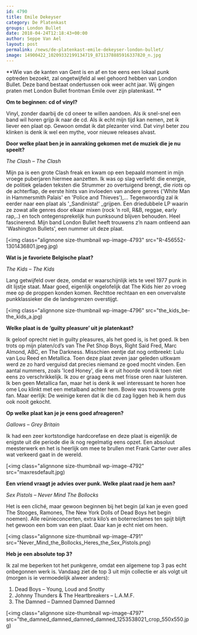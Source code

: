 ```yaml
---
id: 4790
title: Emile Dekeyser 
category: De Platenkast
groups: London Bullet
date: 2018-04-24T12:18:43+00:00
author: Seppe Van Ael
layout: post
permalink: /news/de-platenkast-emile-dekeyser-london-bullet/
image: 14900422_10209332199134719_8711378885916337820_n.jpg
---
```

**Wie van de kanten van Gent is en af en toe eens een lokaal punk optreden bezoekt, zal ongetwijfeld al wel gehoord hebben van London Bullet. Deze band bestaat ondertussen ook weer acht jaar. Wij gingen praten met London Bullet frontman Emile over zijn platenkast. **

**Om te beginnen: cd of vinyl?**

Vinyl, zonder daarbij de cd oneer te willen aandoen. Als ik snel-snel een band wil horen grijp ik naar de cd. Als ik echt mijn tijd kan nemen, zet ik liever een plaat op. Gewoon omdat ik dat plezanter vind. Dat vinyl beter zou klinken is denk ik wel een mythe, voor nieuwe releases alvast.

**Door welke plaat ben je in aanraking gekomen met de muziek die je nu speelt?**

_The Clash – The Clash_ 

Mijn pa is een grote Clash freak en kwam op een bepaald moment in mijn vroege puberjaren hiermee aanzetten. Ik was op slag verliefd: die energie, de politiek geladen teksten die Strummer zo overtuigend brengt, die _riots_ op de achterflap, de eerste hints van invloeden van andere genres ('White Man in Hammersmith Palais' en 'Police and Thieves'),&#8230; Tegenwoordig zal ik eerder naar een plaat als '_Sandinista!' _grijpen. Een driedubbele LP waarin ze zowat alle genres door elkaar mixen (rock ’n roll, R&B, reggae, early rap,..) en toch ontegensprekelijk hun punksound blijven behouden. Heel fascinerend. Mijn band London Bullet heeft trouwens z’n naam ontleend aan 'Washington Bullets', een nummer uit deze plaat.

[<img class="alignnone size-thumbnail wp-image-4793" src="R-456552-1301436801.jpeg.jpg)

**Wat is je favoriete Belgische plaat?**

_The Kids – The Kids_

Lang getwijfeld over deze, omdat er waarschijnlijk iets te veel 1977 punk in dit lijstje staat. Maar goed, eigenlijk ongelofelijk dat The Kids hier zo vroeg mee op de proppen konden komen. Rechttoe rechtaan en een onvervalste punkklassieker die de landsgrenzen overstijgt.

[<img class="alignnone size-thumbnail wp-image-4796" src="the_kids_be-the_kids_a.jpg)

**Welke plaat is de ‘guilty pleasure’ uit je platenkast?**

Ik geloof oprecht niet in guilty pleasures, als het goed is, is het goed. Ik ben trots op mijn platen/cd’s van The Pet Shop Boys, Right Said Fred, Marc Almond, ABC, en The Darkness. Misschien eentje dat nog ontbreekt: Lulu van Lou Reed en Metallica. Toen deze plaat zeven jaar geleden uitkwam werd ze zo hard verguisd dat precies niemand ze goed mocht vinden. Een aantal nummers, zoals 'Iced Honey', die ik er uit hoorde vond ik toen niet eens zo verschrikkelijk. Ik zou er graag eens met frisse oren naar luisteren. Ik ben geen Metallica fan, maar het is denk ik wel interessant te horen hoe ome Lou klinkt met een metalband achter hem. Bowie was trouwens grote fan. Maar eerlijk: De weinige keren dat ik die cd zag liggen heb ik hem dus ook nooit gekocht.

**Op welke plaat kan je je eens goed afreageren?**

_Gallows – Grey Britain_ 

Ik had een zeer kortstondige hardcorefase en deze plaat is eigenlijk de enigste uit die periode die ik nog regelmatig eens opzet. Een absoluut meesterwerk en het is heerlijk om mee te brullen met Frank Carter over alles wat verkeerd gaat in de wereld.

[<img class="alignnone size-thumbnail wp-image-4792" src="maxresdefault.jpg)

**Een vriend vraagt je advies over punk. Welke plaat raad je hem aan?**

_Sex Pistols – Never Mind The Bollocks_ 

Het is een cliché, maar gewoon beginnen bij het begin (al kan je even goed The Stooges, Ramones, The New York Dolls of Dead Boys het begin noemen). Alle reünieconcerten, extra kilo’s en boterreclames ten spijt blijft het gewoon een bom van een plaat. Daar kan je echt niet om heen.

[<img class="alignnone size-thumbnail wp-image-4791" src="Never_Mind_the_Bollocks_Heres_the_Sex_Pistols.png)

**Heb je een absolute top 3?**

Ik zal me beperken tot het punkgenre, omdat een algemene top 3 pas echt onbegonnen werk is. Vandaag ziet de top 3 uit mijn collectie er als volgt uit (morgen is ie vermoedelijk alweer anders):

  1. Dead Boys – Young, Loud and Snotty
  2. Johnny Thunders & The Heartbreakers – L.A.M.F.
  3. The Damned – Damned Damned Damned

[<img class="alignnone size-thumbnail wp-image-4797" src="the_damned_damned_damned_damned_1253538021_crop_550x550.jpg)
